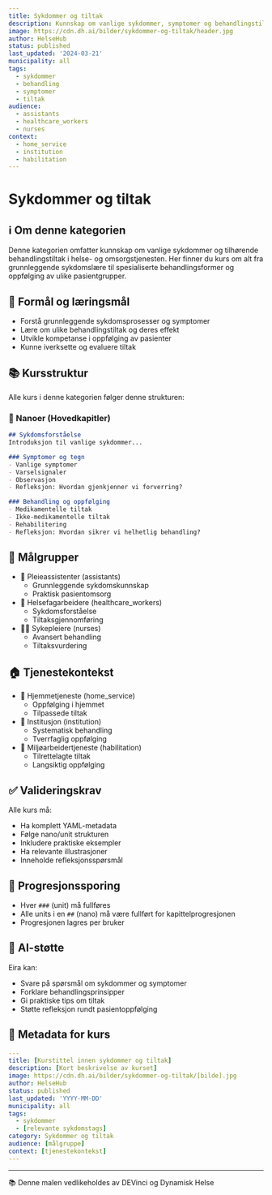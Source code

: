 ```yaml
---
title: Sykdommer og tiltak
description: Kunnskap om vanlige sykdommer, symptomer og behandlingstiltak i helse- og omsorgstjenesten
image: https://cdn.dh.ai/bilder/sykdommer-og-tiltak/header.jpg
author: HelseHub
status: published
last_updated: '2024-03-21'
municipality: all
tags:
  - sykdommer
  - behandling
  - symptomer
  - tiltak
audience:
  - assistants
  - healthcare_workers
  - nurses
context:
  - home_service
  - institution
  - habilitation
---
```


# Sykdommer og tiltak

## ℹ️ Om denne kategorien
Denne kategorien omfatter kunnskap om vanlige sykdommer og tilhørende behandlingstiltak i helse- og omsorgstjenesten. Her finner du kurs om alt fra grunnleggende sykdomslære til spesialiserte behandlingsformer og oppfølging av ulike pasientgrupper.

## 🎯 Formål og læringsmål
- Forstå grunnleggende sykdomsprosesser og symptomer
- Lære om ulike behandlingstiltak og deres effekt
- Utvikle kompetanse i oppfølging av pasienter
- Kunne iverksette og evaluere tiltak

## 📚 Kursstruktur
Alle kurs i denne kategorien følger denne strukturen:

### 📖 Nanoer (Hovedkapitler)
```md
## Sykdomsforståelse
Introduksjon til vanlige sykdommer...

### Symptomer og tegn
- Vanlige symptomer
- Varselsignaler
- Observasjon
- Refleksjon: Hvordan gjenkjenner vi forverring?

### Behandling og oppfølging
- Medikamentelle tiltak
- Ikke-medikamentelle tiltak
- Rehabilitering
- Refleksjon: Hvordan sikrer vi helhetlig behandling?
```

## 👥 Målgrupper
- 👤 Pleieassistenter (assistants)
  * Grunnleggende sykdomskunnskap
  * Praktisk pasientomsorg
- 👥 Helsefagarbeidere (healthcare_workers)
  * Sykdomsforståelse
  * Tiltaksgjennomføring
- 👨‍⚕️ Sykepleiere (nurses)
  * Avansert behandling
  * Tiltaksvurdering

## 🏠 Tjenestekontekst
- 🏡 Hjemmetjeneste (home_service)
  * Oppfølging i hjemmet
  * Tilpassede tiltak
- 🏥 Institusjon (institution)
  * Systematisk behandling
  * Tverrfaglig oppfølging
- 👥 Miljøarbeidertjeneste (habilitation)
  * Tilrettelagte tiltak
  * Langsiktig oppfølging

## ✅ Valideringskrav
Alle kurs må:
- Ha komplett YAML-metadata
- Følge nano/unit strukturen
- Inkludere praktiske eksempler
- Ha relevante illustrasjoner
- Inneholde refleksjonsspørsmål

## 🔄 Progresjonssporing
- Hver `###` (unit) må fullføres
- Alle units i en `##` (nano) må være fullført for kapittelprogresjonen
- Progresjonen lagres per bruker

## 🤖 AI-støtte
Eira kan:
- Svare på spørsmål om sykdommer og symptomer
- Forklare behandlingsprinsipper
- Gi praktiske tips om tiltak
- Støtte refleksjon rundt pasientoppfølging

## 📝 Metadata for kurs
```yaml
---
title: [Kurstittel innen sykdommer og tiltak]
description: [Kort beskrivelse av kurset]
image: https://cdn.dh.ai/bilder/sykdommer-og-tiltak/[bilde].jpg
author: HelseHub
status: published
last_updated: 'YYYY-MM-DD'
municipality: all
tags:
  - sykdommer
  - [relevante sykdomstags]
category: Sykdommer og tiltak
audience: [målgruppe]
context: [tjenestekontekst]
---
```

---
📚 Denne malen vedlikeholdes av DEVinci og Dynamisk Helse
